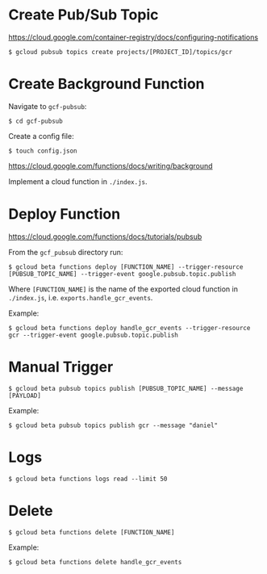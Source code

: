 # Create Pub/Sub Topic

https://cloud.google.com/container-registry/docs/configuring-notifications

```
$ gcloud pubsub topics create projects/[PROJECT_ID]/topics/gcr
```

# Create Background Function

Navigate to `gcf-pubsub`:

```
$ cd gcf-pubsub
```

Create a config file:

```
$ touch config.json
```

https://cloud.google.com/functions/docs/writing/background

Implement a cloud function in `./index.js`.

# Deploy Function

https://cloud.google.com/functions/docs/tutorials/pubsub

From the `gcf_pubsub` directory run:

```
$ gcloud beta functions deploy [FUNCTION_NAME] --trigger-resource [PUBSUB_TOPIC_NAME] --trigger-event google.pubsub.topic.publish
```

Where `[FUNCTION_NAME]` is the name of the exported cloud function in `./index.js`, i.e. `exports.handle_gcr_events`.

Example:

```
$ gcloud beta functions deploy handle_gcr_events --trigger-resource gcr --trigger-event google.pubsub.topic.publish
```

# Manual Trigger

```
$ gcloud beta pubsub topics publish [PUBSUB_TOPIC_NAME] --message [PAYLOAD]
```

Example:

```
$ gcloud beta pubsub topics publish gcr --message "daniel"
```

# Logs

```
$ gcloud beta functions logs read --limit 50
```

# Delete

```
$ gcloud beta functions delete [FUNCTION_NAME]
```

Example:

```
$ gcloud beta functions delete handle_gcr_events
```
